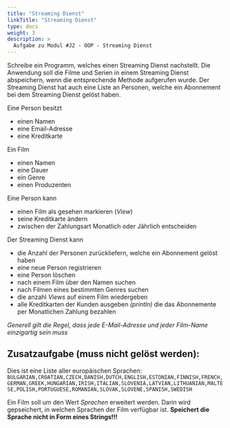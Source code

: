 ```yaml
---
title: "Streaming Dienst"
linkTitle: "Streaming Dienst"
type: docs
weight: 3
description: >
  Aufgabe zu Modul #J2 - OOP - Streaming Dienst
---
```


Schreibe ein Programm, welches einen Streaming Dienst nachstellt. 
Die Anwendung soll die Filme und Serien in einem Streaming Dienst abspeichern,
wenn die entsprechende Methode aufgerufen wurde.
Der Streaming Dienst hat auch eine Liste an Personen,
welche ein Abonnement bei dem Streaming Dienst gelöst haben.


Eine Person besitzt
- einen Namen 
- eine Email-Adresse
- eine Kreditkarte

Ein Film 
- einen Namen 
- eine Dauer
- ein Genre
- einen Produzenten


Eine Person kann
- einen Film als gesehen markieren (*View*)
- seine Kreditkarte ändern
- zwischen der Zahlungsart Monatlich oder Jährlich entscheiden 

Der Streaming Dienst kann
- die Anzahl der Personen zurückliefern, welche ein Abonnement gelöst haben 
- eine neue Person registrieren
- eine Person löschen
- nach einem Film über den Namen suchen
- nach Filmen eines bestimmten Genres suchen
- die anzahl *Views* auf einem Film wiedergeben
- alle Kreditkarten der Kunden ausgeben *(println)* 
  die das Abonnemente per Monatlichen Zahlung bezahlen

*Generell gilt die Regel, dass jede E-Mail-Adresse und jeder Film-Name einzigartig sein muss*


## Zusatzaufgabe (muss nicht gelöst werden):
Dies ist eine Liste aller europäischen Sprachen:
`BULGARIAN,CROATIAN,CZECH,DANISH,DUTCH,ENGLISH,ESTONIAN,FINNISH,FRENCH,GERMAN,GREEK,HUNGARIAN,IRISH,ITALIAN,SLOVENIA,LATVIAN,LITHUANIAN,MALTESE,POLISH,PORTUGUESE,ROMANIAN,SLOVAK,SLOVENE,SPANISH,SWEDISH`

Ein Film soll um den Wert *Sprachen* erweitert werden. Darin wird gepseichert, in welchen Sprachen der Film verfügbar ist.
**Speichert die Sprache nicht in Form eines Strings!!!** 
